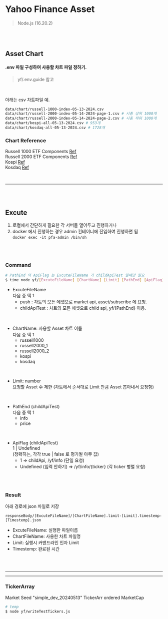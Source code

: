 # Yahoo Finance Asset

>Node.js (16.20.2)

<br><br>

## Asset Chart

#### .env 파일 구성하여 사용할 차트 파일 정하기.
>yf/.env.guide 참고

<br>

아래는 csv 차트파일 예.
```sh
data/chart/russell-1000-index-05-13-2024.csv
data/chart/russell-2000-index-05-14-2024-page-1.csv # 시총 상위 1000개
data/chart/russell-2000-index-05-14-2024-page-2.csv # 시총 하위 1000개
data/chart/kospi-all-05-13-2024.csv # 953개
data/chart/kosdaq-all-05-13-2024.csv # 1728개
```

### Chart Reference

Russell 1000 ETF Components [Ref](https://www.barchart.com/stocks/indices/russell/russell1000?viewName=fundamental&orderBy=marketCap&orderDir=desc#:~:text=screen%20%20flipcharts-,download,-Last%20Updated%3A%2005) <br>
Russell 2000 ETF Components [Ref](https://www.barchart.com/stocks/indices/russell/russell2000?viewName=fundamental&orderBy=marketCap&orderDir=desc#:~:text=screen%20%20flipcharts-,download,-Last%20Updated%3A%2005) <br>
Kospi [Ref](https://seibro.or.kr/websquare/control.jsp?w2xPath=/IPORTAL/user/stock/BIP_CNTS02004V.xml&menuNo=41) <br>
Kosdaq [Ref](https://seibro.or.kr/websquare/control.jsp?w2xPath=/IPORTAL/user/stock/BIP_CNTS02004V.xml&menuNo=41) <br>

<br>

---

<br><br>

## Excute

1. 로컬에서 간단하게 필요한 각 서버들 열어두고 진행하거나
2. docker 에서 진행하는 경우 admin 컨테이너에 진입하여 진행하면 됨<br>
```docker exec -it pfa-admin /bin/sh```

<br><br>

### Command
```sh
# PathEnd 와 ApiFlag 는 ExcuteFileName 가 childApiTest 일때만 필요
$ time node yf/[ExcuteFileName] [ChartName] [Limit] [PathEnd] [ApiFlag]
```
- ExcuteFileName <br> 다음 중 택 1
  - push : 차트의 모든 에셋으로 market api, asset/subscribe 에 요청.
  - childApiTest : 차트의 모든 에셋으로 child api, yf/{PathEnd} 이용.

<br>

- ChartName: 사용할 Asset 차트 이름 <br> 다음 중 택 1
  - russell1000
  - russell2000_1
  - russell2000_2
  - kospi
  - kosdaq

<br>

- Limit: number <br> 요청할 Asset 수 제한 (차트에서 순서대로 Limit 만큼 Asset 뽑아내서 요청함)

<br>

- PathEnd (childApiTest) <br> 다음 중 택 1
  - info
  - price

<br>

- ApiFlag (childApiTest) <br> 1 | Undefined <br> (정확히는, 각각 true | false 로 평가될 아무 값)
  - 1 => childApi, /yf/info (단일 요청)
  - Undefined (입력 안하기) => /yf/info/{ticker} (각 ticker 병렬 요청)

<br><br>

### Result
아래 경로에 json 파일로 저장
```
responseBody/[ExcuteFileName]/[ChartFileName].limit-[Limit].timestemp-[Timestemp].json
```
- ExcuteFileName: 실행한 파일이름
- ChartFileName: 사용한 차트 파일명
- Limit: 실행시 커맨드라인 인자 Limit
- Timestemp: 완료된 시간

<br><br>

---
---

### TickerArray
Market Seed "simple_dev_20240513" TickerArr ordered MarketCap
```sh
# temp
$ node yf/writeTestTickers.js
```